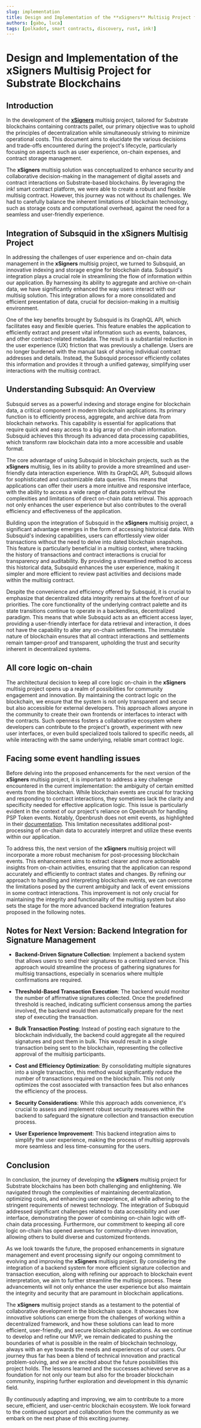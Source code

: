 ```yaml
---
slug: implementation
title: Design and Implementation of the **xSigners** Multisig Project for Substrate Blockchains
authors: [gabo, luca] 
tags: [polkadot, smart contracts, discovery, rust, ink!]
---
```


# Design and Implementation of the **xSigners** Multisig Project for Substrate Blockchains

## Introduction

In the development of the [****xSigners****](https://**xSigners**.io) multisig project, tailored for Substrate blockchains containing contracts pallet, our primary objective was to uphold the principles of decentralization while simultaneously striving to minimize operational costs. This document aims to elucidate the various decisions and trade-offs encountered during the project's lifecycle, particularly focusing on aspects such as user experience, on-chain expenses, and contract storage management.

The **xSigners** multisig solution was conceptualized to enhance security and collaborative decision-making in the management of digital assets and contract interactions on Substrate-based blockchains. By leveraging the ink! smart contract platform, we were able to create a robust and flexible multisig contract. However, this journey was not without its challenges. We had to carefully balance the inherent limitations of blockchain technology, such as storage costs and computational overhead, against the need for a seamless and user-friendly experience.

## Integration of Subsquid in the ****xSigners**** Multisig Project

In addressing the challenges of user experience and on-chain data management in the **xSigners** multisig project, we turned to Subsquid, an innovative indexing and storage engine for blockchain data. Subsquid's integration plays a crucial role in streamlining the flow of information within our application. By harnessing its ability to aggregate and archive on-chain data, we have significantly enhanced the way users interact with our multisig solution. This integration allows for a more consolidated and efficient presentation of data, crucial for decision-making in a multisig environment.

One of the key benefits brought by Subsquid is its GraphQL API, which facilitates easy and flexible queries. This feature enables the application to efficiently extract and present vital information such as events, balances, and other contract-related metadata. The result is a substantial reduction in the user experience (UX) friction that was previously a challenge. Users are no longer burdened with the manual task of sharing individual contract addresses and details. Instead, the Subsquid processor efficiently collates this information and provides it through a unified gateway, simplifying user interactions with the multisig contract. 

## Understanding Subsquid: An Overview

Subsquid serves as a powerful indexing and storage engine for blockchain data, a critical component in modern blockchain applications. Its primary function is to efficiently process, aggregate, and archive data from blockchain networks. This capability is essential for applications that require quick and easy access to a big array of on-chain information. Subsquid achieves this through its advanced data processing capabilities, which transform raw blockchain data into a more accessible and usable format.

The core advantage of using Subsquid in blockchain projects, such as the **xSigners** multisig, lies in its ability to provide a more streamlined and user-friendly data interaction experience. With its GraphQL API, Subsquid allows for sophisticated and customizable data queries. This means that applications can offer their users a more intuitive and responsive interface, with the ability to access a wide range of data points without the complexities and limitations of direct on-chain data retrieval. This approach not only enhances the user experience but also contributes to the overall efficiency and effectiveness of the application.

Building upon the integration of Subsquid in the **xSigners** multisig project, a significant advantage emerges in the form of accessing historical data. With Subsquid's indexing capabilities, users can effortlessly view older transactions without the need to delve into dated blockchain snapshots. This feature is particularly beneficial in a multisig context, where tracking the history of transactions and contract interactions is crucial for transparency and auditability. By providing a streamlined method to access this historical data, Subsquid enhances the user experience, making it simpler and more efficient to review past activities and decisions made within the multisig contract.

Despite the convenience and efficiency offered by Subsquid, it is crucial to emphasize that decentralized data integrity remains at the forefront of our priorities. The core functionality of the underlying contract palette and its state transitions continue to operate in a backendless, decentralized paradigm. This means that while Subsquid acts as an efficient access layer, providing a user-friendly interface for data retrieval and interaction, it does not have the capability to alter any on-chain settlements. The immutable nature of blockchain ensures that all contract interactions and settlements remain tamper-proof and transparent, upholding the trust and security inherent in decentralized systems.

## All core logic on-chain

The architectural decision to keep all core logic on-chain in the **xSigners** multisig project opens up a realm of possibilities for community engagement and innovation. By maintaining the contract logic on the blockchain, we ensure that the system is not only transparent and secure but also accessible for external developers. This approach allows anyone in the community to create their own frontends or interfaces to interact with the contracts. Such openness fosters a collaborative ecosystem where developers can contribute to the project's growth, experiment with new user interfaces, or even build specialized tools tailored to specific needs, all while interacting with the same underlying, reliable smart contract logic.

## Facing some event handling issues

Before delving into the proposed enhancements for the next version of the **xSigners** multisig project, it is important to address a key challenge encountered in the current implementation: the ambiguity of certain emitted events from the blockchain. While blockchain events are crucial for tracking and responding to contract interactions, they sometimes lack the clarity and specificity needed for effective application logic. This issue is particularly evident in the context of our project's reliance on Openbrush for handling PSP Token events. Notably, Openbrush does not emit events, as highlighted in their [documentation](https://github.com/Brushfam/openbrush-contracts?tab=readme-ov-file#%EF%B8%8F-important-%EF%B8%8F). This limitation necessitates additional post-processing of on-chain data to accurately interpret and utilize these events within our application.

To address this, the next version of the **xSigners** multisig project will incorporate a more robust mechanism for post-processing blockchain events. This enhancement aims to extract clearer and more actionable insights from on-chain activities, ensuring that the application can respond accurately and efficiently to contract states and changes. By refining our approach to handling and interpreting blockchain events, we can overcome the limitations posed by the current ambiguity and lack of event emissions in some contract interactions. This improvement is not only crucial for maintaining the integrity and functionality of the multisig system but also sets the stage for the more advanced backend integration features proposed in the following notes.

## Notes for Next Version: Backend Integration for Signature Management

- **Backend-Driven Signature Collection**: Implement a backend system that allows users to send their signatures to a centralized service. This approach would streamline the process of gathering signatures for multisig transactions, especially in scenarios where multiple confirmations are required.

- **Threshold-Based Transaction Execution**: The backend would monitor the number of affirmative signatures collected. Once the predefined threshold is reached, indicating sufficient consensus among the parties involved, the backend would then automatically prepare for the next step of executing the transaction.

- **Bulk Transaction Posting**: Instead of posting each signature to the blockchain individually, the backend could aggregate all the required signatures and post them in bulk. This would result in a single transaction being sent to the blockchain, representing the collective approval of the multisig participants.

- **Cost and Efficiency Optimization**: By consolidating multiple signatures into a single transaction, this method would significantly reduce the number of transactions required on the blockchain. This not only optimizes the cost associated with transaction fees but also enhances the efficiency of the process.

- **Security Considerations**: While this approach adds convenience, it's crucial to assess and implement robust security measures within the backend to safeguard the signature collection and transaction execution process.

- **User Experience Improvement**: This backend integration aims to simplify the user experience, making the process of multisig approvals more seamless and less time-consuming for the users.


## Conclusion

In conclusion, the journey of developing the **xSigners** multisig project for Substrate blockchains has been both challenging and enlightening. We navigated through the complexities of maintaining decentralization, optimizing costs, and enhancing user experience, all while adhering to the stringent requirements of newest technology. The integration of Subsquid addressed significant challenges related to data accessibility and user interface, demonstrating the power of combining on-chain logic with off-chain data processing. Furthermore, our commitment to keeping all core logic on-chain has opened avenues for community-driven innovation, allowing others to build diverse and customized frontends.

As we look towards the future, the proposed enhancements in signature management and event processing signify our ongoing commitment to evolving and improving the **xSigners** multisig project. By considering the integration of a backend system for more efficient signature collection and transaction execution, along with refining our approach to blockchain event interpretation, we aim to further streamline the multisig process. These advancements will not only enhance the user experience but also maintain the integrity and security that are paramount in blockchain applications.

The **xSigners** multisig project stands as a testament to the potential of collaborative development in the blockchain space. It showcases how innovative solutions can emerge from the challenges of working within a decentralized framework, and how these solutions can lead to more efficient, user-friendly, and secure blockchain applications. As we continue to develop and refine our MVP, we remain dedicated to pushing the boundaries of what is possible in the realm of blockchain technology, always with an eye towards the needs and experiences of our users. Our journey thus far has been a blend of technical innovation and practical problem-solving, and we are excited about the future possibilities this project holds. The lessons learned and the successes achieved serve as a foundation for not only our team but also for the broader blockchain community, inspiring further exploration and development in this dynamic field.

 By continuously adapting and improving, we aim to contribute to a more secure, efficient, and user-centric blockchain ecosystem. We look forward to the continued support and collaboration from the community as we embark on the next phase of this exciting journey.